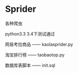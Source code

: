 # Sprider

各种爬虫

python3.3 3.4下测试通过

网易考拉商品 —— kaolasprider.py

淘宝排行榜 —— taobaotop.py

数据库表脚本 —— init.sql
